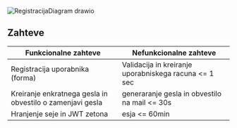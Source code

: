 
![RegistracijaDiagram drawio](https://user-images.githubusercontent.com/23051058/158082557-00102eee-4f5b-4232-8913-12a00263f51c.png)

## **Zahteve**

| Funkcionalne zahteve  | Nefunkcionalne zahteve |
| ------------- | ------------- |
| Registracija uporabnika (forma) | Validacija in kreiranje uporabniskega racuna <= 1 sec  |
| Kreiranje enkratnega gesla in obvestilo o zamenjavi gesla | generaranje gesla in obvestilo na mail <= 30s  |
| Hranjenje seje in JWT zetona | esja <= 60min  |
